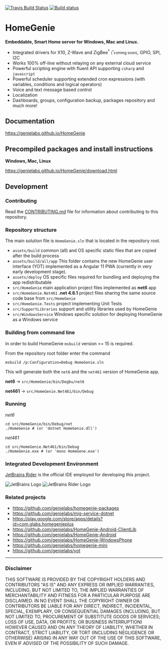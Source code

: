 [![Travis Build Status](https://travis-ci.org/genielabs/HomeGenie.svg?branch=master)](https://travis-ci.org/genielabs/HomeGenie)
[![Build status](https://ci.appveyor.com/api/projects/status/96xnyg3jmqx1tj9h?svg=true)](https://ci.appveyor.com/project/genemars/homegenie)

# HomeGenie

**Embeddable, Smart Home server for Windows, Mac and Linux.**

- Integrated drivers for X10, Z-Wave and ZigBee<sup>\*</sup> <small>(<sup>\*</sup>coming soon)</small>, GPIO, SPI, I2C
- Works 100% off-line without relaying on any external cloud service
- Powerful scripting engine with fluent API supporting `csharp` and `javascript`
- Powerful scheduler supporting extended cron expressions (with variables, conditions and logical operators)
- Voice and text message based control
- Localization
- Dashboards, groups, configuration backup, packages repository and much more! 

## Documentation

https://genielabs.github.io/HomeGenie

## Precompiled packages and install instructions

**Windows, Mac, Linux**

https://genielabs.github.io/HomeGenie/download.html

## Development

### Contributing

Read the [CONTRIBUTING.md](https://github.com/genielabs/HomeGenie/blob/master/CONTRIBUTING.md) file
for information about contributing to this repository.

### Repository structure

The main solution file is `HomeGenie.sln` that is located in the repository root.

- `assets/build`
common (all) and OS specific static files that are copied after the build process
- `assets/build/all/app`
  This folder contains the new HomeGenie user interface (YOT) implemented as a Angular 11 PWA (currently in very early development stage).
- `assets/deploy`
OS specific files required for bundling and deploying the app redistributable
- `src/HomeGenie`
main application project files implemented as **net6** app
- `src/HomeGenie.Net461`
**.net 4.6.1** project files sharing the same source code base from `src/HomeGenie` 
- `src/HomeGenie.Tests`
project implementing Unit Tests
- `src/SupportLibraries` 
support and utility libraries used by HomeGenie
- `src/WindowsService`
Windows specific solution for deploying HomeGenie as a Windows service

### Building from command line

In order to build HomeGenie `msbuild` version >= 15 is required.

From the repository root folder enter the command
```
msbuild /p:Configuration=Debug HomeGenie.sln
```
This will generate both the `net6` and the `net461` version of HomeGenie app.

**net6** ->
`src/HomeGenie/bin/Degbu/net6` 

**net461** -> `src/HomeGenie.Net461/bin/Debug`


### Running

*net6*
```
cd src/HomeGenie/bin/Debug/net
./HomeGenie # (or 'dotnet HomeGenie.dll')
```

*net461*
```
cd src/HomeGenie.Net461/bin/Debug
./HomeGenie.exe # (or 'mono HomeGene.exe')
```

### Integrated Development Environment

[JetBrains Rider](https://www.jetbrains.com/rider/) is the official IDE employed for developing this project.

![JetBrains Logo](https://raw.githubusercontent.com/genielabs/HomeGenie/master/assets/github/jetbrains.svg)
![JetBrains Rider Logo](https://raw.githubusercontent.com/genielabs/HomeGenie/master/assets/github/rider-logo.svg)

### Related projects

- https://github.com/genielabs/homegenie-packages
- https://github.com/genielabs/mig-service-dotnet
- https://play.google.com/store/apps/details?id=com.glabs.homegenieplus
- https://github.com/genielabs/HomeGenie-Android-ClientLib
- https://github.com/genielabs/HomeGenie-Android
- https://github.com/genielabs/HomeGenie-WindowsPhone
- https://github.com/genielabs/homegenie-mini
- https://github.com/genielabs/yot

------

### Disclaimer

THIS SOFTWARE IS PROVIDED BY THE COPYRIGHT HOLDERS AND CONTRIBUTORS "AS IS" AND ANY EXPRESS OR IMPLIED WARRANTIES, INCLUDING, BUT NOT LIMITED TO, THE IMPLIED WARRANTIES OF MERCHANTABILITY AND FITNESS FOR A PARTICULAR PURPOSE ARE DISCLAIMED. IN NO EVENT SHALL THE COPYRIGHT OWNER OR CONTRIBUTORS BE LIABLE FOR ANY DIRECT, INDIRECT, INCIDENTAL, SPECIAL, EXEMPLARY, OR CONSEQUENTIAL DAMAGES (INCLUDING, BUT NOT LIMITED TO, PROCUREMENT OF SUBSTITUTE GOODS OR SERVICES; LOSS OF USE, DATA, OR PROFITS; OR BUSINESS INTERRUPTION) HOWEVER CAUSED AND ON ANY THEORY OF LIABILITY, WHETHER IN CONTRACT, STRICT LIABILITY, OR TORT (INCLUDING NEGLIGENCE OR OTHERWISE) ARISING IN ANY WAY OUT OF THE USE OF THIS SOFTWARE, EVEN IF ADVISED OF THE POSSIBILITY OF SUCH DAMAGE.

